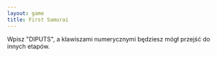 ```yaml
---
layout: game
title: First Samurai
---
```


Wpisz "DIPUTS", a klawiszami numerycznymi będziesz mógł przejść 
do innych 
etapów.
